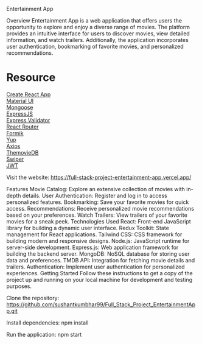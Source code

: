 Entertainment App

Overview
Entertainment App is a web application that offers users the opportunity to explore and enjoy a diverse range of movies. The platform provides an intuitive interface for users to discover movies, view detailed information, and watch trailers. Additionally, the application incorporates user authentication, bookmarking of favorite movies, and personalized recommendations.


# Resource

[Create React App](https://create-react-app.dev/)<br>
[Material UI](https://create-react-app.dev/)<br>
[Mongoose](https://mongoosejs.com/)<br>
[ExpressJS](https://expressjs.com/)<br>
[Express Validator](https://express-validator.github.io/docs/)<br>
[React Router](https://reactrouter.com/)<br>
[Formik](https://formik.org/)<br>
[Yup](https://github.com/jquense/yup/)<br>
[Axios](https://axios-http.com/)<br>
[ThemovieDB](https://www.themoviedb.org/)<br>
[Swiper](https://swiperjs.com/)<br>
[JWT](https://github.com/auth0/node-jsonwebtoken)<br>


Visit the website:
https://full-stack-project-entertainment-app.vercel.app/

Features
Movie Catalog: Explore an extensive collection of movies with in-depth details.
User Authentication: Register and log in to access personalized features.
Bookmarking: Save your favorite movies for quick access.
Recommendations: Receive personalized movie recommendations based on your preferences.
Watch Trailers: View trailers of your favorite movies for a sneak peek.
Technologies Used
React: Front-end JavaScript library for building a dynamic user interface.
Redux Toolkit: State management for React applications.
Tailwind CSS: CSS framework for building modern and responsive designs.
Node.js: JavaScript runtime for server-side development.
Express.js: Web application framework for building the backend server.
MongoDB: NoSQL database for storing user data and preferences.
TMDB API: Integration for fetching movie details and trailers.
Authentication: Implement user authentication for personalized experiences.
Getting Started
Follow these instructions to get a copy of the project up and running on your local machine for development and testing purposes.

Clone the repository:
https://github.com/sushantkumbhar99/Full_Stack_Project_EntertainmentApp.git

 
Install dependencies: 
npm install

Run the application:
npm start